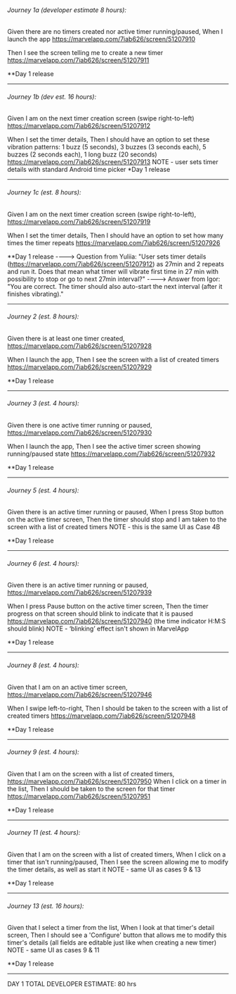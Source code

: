 ###### Journey 1a (developer estimate 8 hours):
Given there are no timers created nor active timer running/paused,
When I launch the app
https://marvelapp.com/7iab626/screen/51207910

Then I see the screen telling me to create a new timer
https://marvelapp.com/7iab626/screen/51207911

**Day 1 release

-----------------------------------------------------------------------

###### Journey 1b (dev est. 16 hours):
Given I am on the next timer creation screen (swipe right-to-left)
https://marvelapp.com/7iab626/screen/51207912

When I set the timer details,
Then I should have an option to set these vibration patterns: 
	1 buzz (5 seconds), 3 buzzes (3 seconds each), 5 buzzes (2 seconds each), 1 long buzz (20 seconds) 
https://marvelapp.com/7iab626/screen/51207913
NOTE - user sets timer details with standard Android time picker
*Day 1 release

-----------------------------------------------------------------------

###### Journey 1c (est. 8 hours):
Given I am on the next timer creation screen (swipe right-to-left),
https://marvelapp.com/7iab626/screen/51207919

When I set the timer details,
Then I should have an option to set how many times the timer repeats
https://marvelapp.com/7iab626/screen/51207926

**Day 1 release
----> Question from Yuliia: "User sets timer details (https://marvelapp.com/7iab626/screen/51207912) as 27min and 2 repeats and run it.
Does that mean what timer will vibrate first time in 27 min with possibility to stop or go to next 27min interval?"
----> Answer from Igor: "You are correct. The timer should also auto-start the next interval (after it finishes vibrating)."

-----------------------------------------------------------------------

###### Journey 2 (est. 8 hours):
Given there is at least one timer created,
https://marvelapp.com/7iab626/screen/51207928

When I launch the app,
Then I see the screen with a list of created timers
https://marvelapp.com/7iab626/screen/51207929

**Day 1 release

-----------------------------------------------------------------------

###### Journey 3 (est. 4 hours):
Given there is one active timer running or paused,
https://marvelapp.com/7iab626/screen/51207930

When I launch the app,
Then I see the active timer screen showing running/paused state
https://marvelapp.com/7iab626/screen/51207932

**Day 1 release

-----------------------------------------------------------------------

###### Journey 5 (est. 4 hours):
Given there is an active timer running or paused,
When I press Stop button on the active timer screen,
Then the timer should stop and I am taken to the screen with a list of created timers
NOTE - this is the same UI as Case 4B

**Day 1 release

-----------------------------------------------------------------------

###### Journey 6 (est. 4 hours):
Given there is an active timer running or paused,
https://marvelapp.com/7iab626/screen/51207939

When I press Pause button on the active timer screen,
Then the timer progress on that screen should blink to indicate that it is paused
https://marvelapp.com/7iab626/screen/51207940
(the time indicator H:M:S should blink)
NOTE - ‘blinking’ effect isn't shown in MarvelApp

**Day 1 release

-----------------------------------------------------------------------

###### Journey 8 (est. 4 hours):
Given that I am on an active timer screen,
https://marvelapp.com/7iab626/screen/51207946

When I swipe left-to-right, 
Then I should be taken to the screen with a list of created timers
https://marvelapp.com/7iab626/screen/51207948

**Day 1 release

-----------------------------------------------------------------------

###### Journey 9 (est. 4 hours):
Given that I am on the screen with a list of created timers,
https://marvelapp.com/7iab626/screen/51207950
When I click on a timer in the list, 
Then I should be taken to the screen for that timer
https://marvelapp.com/7iab626/screen/51207951

**Day 1 release

-----------------------------------------------------------------------

###### Journey 11 (est. 4 hours):
Given that I am on the screen with a list of created timers,
When I click on a timer that isn't running/paused,
Then I see the screen allowing me to modify the timer details, as well as start it
NOTE - same UI as cases 9 & 13

**Day 1 release

-----------------------------------------------------------------------

###### Journey 13 (est. 16 hours):
Given that I select a timer from the list,
When I look at that timer's detail screen,
Then I should see a 'Configure' button that allows me to modify this timer's details
  (all fields are editable just like when creating a new timer)
NOTE - same UI as cases 9 & 11

**Day 1 release

-----------------------------------------------------------------------

DAY 1 TOTAL DEVELOPER ESTIMATE: 80 hrs
